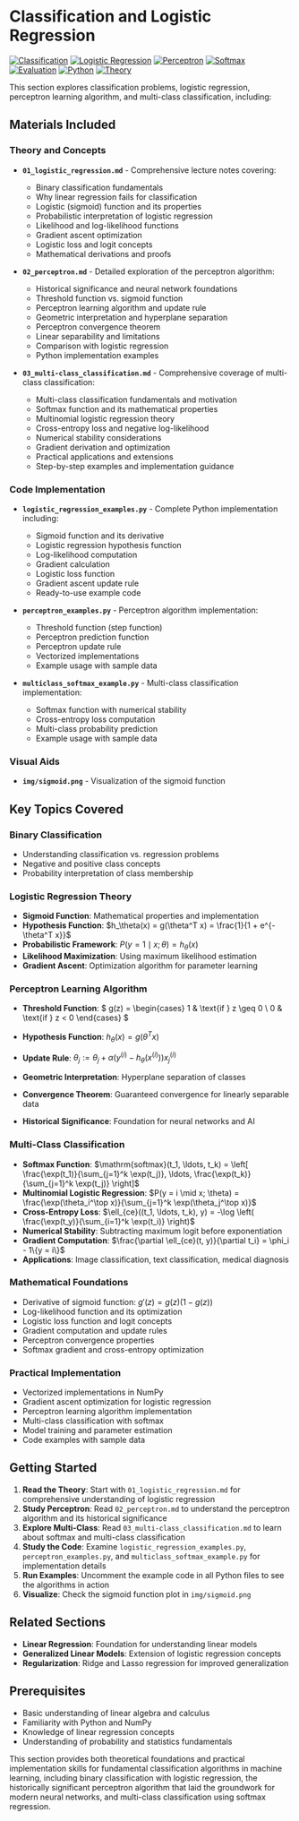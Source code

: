 # Classification and Logistic Regression

[![Classification](https://img.shields.io/badge/Classification-Binary%20%26%20Multiclass-blue.svg)](https://en.wikipedia.org/wiki/Statistical_classification)
[![Logistic Regression](https://img.shields.io/badge/Logistic%20Regression-GLM%20Family-green.svg)](https://en.wikipedia.org/wiki/Logistic_regression)
[![Perceptron](https://img.shields.io/badge/Perceptron-Neural%20Network%20Foundation-red.svg)](https://en.wikipedia.org/wiki/Perceptron)
[![Softmax](https://img.shields.io/badge/Softmax-Multiclass%20Classification-purple.svg)](https://en.wikipedia.org/wiki/Softmax_function)
[![Evaluation](https://img.shields.io/badge/Evaluation-Metrics%20%26%20Validation-purple.svg)](https://en.wikipedia.org/wiki/Evaluation_of_binary_classifiers)
[![Python](https://img.shields.io/badge/Python-Implementation-yellow.svg)](https://python.org)
[![Theory](https://img.shields.io/badge/Theory-Practical%20Examples-orange.svg)](https://github.com)

This section explores classification problems, logistic regression, perceptron learning algorithm, and multi-class classification, including:

## Materials Included

### Theory and Concepts
- **`01_logistic_regression.md`** - Comprehensive lecture notes covering:
  - Binary classification fundamentals
  - Why linear regression fails for classification
  - Logistic (sigmoid) function and its properties
  - Probabilistic interpretation of logistic regression
  - Likelihood and log-likelihood functions
  - Gradient ascent optimization
  - Logistic loss and logit concepts
  - Mathematical derivations and proofs

- **`02_perceptron.md`** - Detailed exploration of the perceptron algorithm:
  - Historical significance and neural network foundations
  - Threshold function vs. sigmoid function
  - Perceptron learning algorithm and update rule
  - Geometric interpretation and hyperplane separation
  - Perceptron convergence theorem
  - Linear separability and limitations
  - Comparison with logistic regression
  - Python implementation examples

- **`03_multi-class_classification.md`** - Comprehensive coverage of multi-class classification:
  - Multi-class classification fundamentals and motivation
  - Softmax function and its mathematical properties
  - Multinomial logistic regression theory
  - Cross-entropy loss and negative log-likelihood
  - Numerical stability considerations
  - Gradient derivation and optimization
  - Practical applications and extensions
  - Step-by-step examples and implementation guidance

### Code Implementation
- **`logistic_regression_examples.py`** - Complete Python implementation including:
  - Sigmoid function and its derivative
  - Logistic regression hypothesis function
  - Log-likelihood computation
  - Gradient calculation
  - Logistic loss function
  - Gradient ascent update rule
  - Ready-to-use example code

- **`perceptron_examples.py`** - Perceptron algorithm implementation:
  - Threshold function (step function)
  - Perceptron prediction function
  - Perceptron update rule
  - Vectorized implementations
  - Example usage with sample data

- **`multiclass_softmax_example.py`** - Multi-class classification implementation:
  - Softmax function with numerical stability
  - Cross-entropy loss computation
  - Multi-class probability prediction
  - Example usage with sample data

### Visual Aids
- **`img/sigmoid.png`** - Visualization of the sigmoid function

## Key Topics Covered

### Binary Classification
- Understanding classification vs. regression problems
- Negative and positive class concepts
- Probability interpretation of class membership

### Logistic Regression Theory
- **Sigmoid Function**: Mathematical properties and implementation
- **Hypothesis Function**: $h_\theta(x) = g(\theta^T x) = \frac{1}{1 + e^{-\theta^T x}}$
- **Probabilistic Framework**: $P(y = 1 \mid x; \theta) = h_\theta(x)$
- **Likelihood Maximization**: Using maximum likelihood estimation
- **Gradient Ascent**: Optimization algorithm for parameter learning

### Perceptron Learning Algorithm
- **Threshold Function**:
$
g(z) = \begin{cases} 
1 & \text{if } z \geq 0 \\ 
0 & \text{if } z < 0 
\end{cases}
$

- **Hypothesis Function**: $h_\theta(x) = g(\theta^T x)$
- **Update Rule**: $\theta_j := \theta_j + \alpha \left( y^{(i)} - h_\theta(x^{(i)}) \right) x_j^{(i)}$
- **Geometric Interpretation**: Hyperplane separation of classes
- **Convergence Theorem**: Guaranteed convergence for linearly separable data
- **Historical Significance**: Foundation for neural networks and AI

### Multi-Class Classification
- **Softmax Function**: $\mathrm{softmax}(t_1, \ldots, t_k) = \left[ \frac{\exp(t_1)}{\sum_{j=1}^k \exp(t_j)}, \ldots, \frac{\exp(t_k)}{\sum_{j=1}^k \exp(t_j)} \right]$
- **Multinomial Logistic Regression**: $P(y = i \mid x; \theta) = \frac{\exp(\theta_i^\top x)}{\sum_{j=1}^k \exp(\theta_j^\top x)}$
- **Cross-Entropy Loss**: $\ell_{ce}((t_1, \ldots, t_k), y) = -\log \left( \frac{\exp(t_y)}{\sum_{i=1}^k \exp(t_i)} \right)$
- **Numerical Stability**: Subtracting maximum logit before exponentiation
- **Gradient Computation**: $\frac{\partial \ell_{ce}(t, y)}{\partial t_i} = \phi_i - 1\{y = i\}$
- **Applications**: Image classification, text classification, medical diagnosis

### Mathematical Foundations
- Derivative of sigmoid function: $g'(z) = g(z)(1 - g(z))$
- Log-likelihood function and its optimization
- Logistic loss function and logit concepts
- Gradient computation and update rules
- Perceptron convergence properties
- Softmax gradient and cross-entropy optimization

### Practical Implementation
- Vectorized implementations in NumPy
- Gradient ascent optimization for logistic regression
- Perceptron learning algorithm implementation
- Multi-class classification with softmax
- Model training and parameter estimation
- Code examples with sample data

## Getting Started

1. **Read the Theory**: Start with `01_logistic_regression.md` for comprehensive understanding of logistic regression
2. **Study Perceptron**: Read `02_perceptron.md` to understand the perceptron algorithm and its historical significance
3. **Explore Multi-Class**: Read `03_multi-class_classification.md` to learn about softmax and multi-class classification
4. **Study the Code**: Examine `logistic_regression_examples.py`, `perceptron_examples.py`, and `multiclass_softmax_example.py` for implementation details
5. **Run Examples**: Uncomment the example code in all Python files to see the algorithms in action
6. **Visualize**: Check the sigmoid function plot in `img/sigmoid.png`

## Related Sections

- **Linear Regression**: Foundation for understanding linear models
- **Generalized Linear Models**: Extension of logistic regression concepts
- **Regularization**: Ridge and Lasso regression for improved generalization

## Prerequisites

- Basic understanding of linear algebra and calculus
- Familiarity with Python and NumPy
- Knowledge of linear regression concepts
- Understanding of probability and statistics fundamentals

This section provides both theoretical foundations and practical implementation skills for fundamental classification algorithms in machine learning, including binary classification with logistic regression, the historically significant perceptron algorithm that laid the groundwork for modern neural networks, and multi-class classification using softmax regression. 